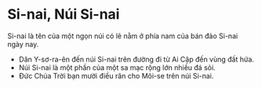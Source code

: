 # Si-nai, Núi Si-nai

Si-nai là tên của một ngọn núi có lẽ nằm ở phía nam của bán đảo Si-nai ngày nay.
- Dân Y-sơ-ra-ên đến núi Si-nai trên đường đi từ Ai Cập đến vùng đất hứa. 
- Núi Si-nai là một phần của một sa mạc rộng lớn nhiều đá sỏi. 
- Đức Chúa Trời bạn mười điều răn cho Môi-se trên núi Si-nai.

